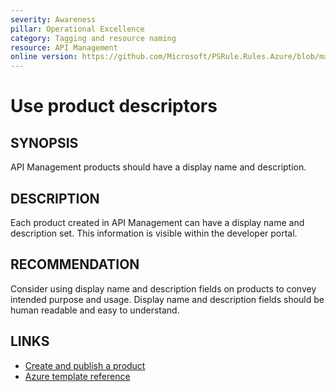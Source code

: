 ```yaml
---
severity: Awareness
pillar: Operational Excellence
category: Tagging and resource naming
resource: API Management
online version: https://github.com/Microsoft/PSRule.Rules.Azure/blob/main/docs/rules/en/Azure.APIM.ProductDescriptors.md
---
```


# Use product descriptors

## SYNOPSIS

API Management products should have a display name and description.

## DESCRIPTION

Each product created in API Management can have a display name and description set.
This information is visible within the developer portal.

## RECOMMENDATION

Consider using display name and description fields on products to convey intended purpose and usage.
Display name and description fields should be human readable and easy to understand.

## LINKS

- [Create and publish a product](https://docs.microsoft.com/en-us/azure/api-management/api-management-howto-add-products)
- [Azure template reference](https://docs.microsoft.com/en-us/azure/templates/microsoft.apimanagement/service/products#ProductContractProperties)
